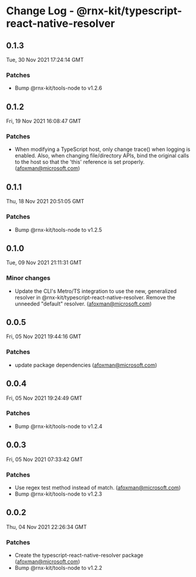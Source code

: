 # Change Log - @rnx-kit/typescript-react-native-resolver

## 0.1.3

Tue, 30 Nov 2021 17:24:14 GMT

### Patches

- Bump @rnx-kit/tools-node to v1.2.6

## 0.1.2

Fri, 19 Nov 2021 16:08:47 GMT

### Patches

- When modifying a TypeScript host, only change trace() when logging is enabled. Also, when changing file/directory APIs, bind the original calls to the host so that the 'this' reference is set properly. (afoxman@microsoft.com)

## 0.1.1

Thu, 18 Nov 2021 20:51:05 GMT

### Patches

- Bump @rnx-kit/tools-node to v1.2.5

## 0.1.0

Tue, 09 Nov 2021 21:11:31 GMT

### Minor changes

- Update the CLI's Metro/TS integration to use the new, generalized resolver in @rnx-kit/typescript-react-native-resolver. Remove the unneeded "default" resolver. (afoxman@microsoft.com)

## 0.0.5

Fri, 05 Nov 2021 19:44:16 GMT

### Patches

- update package dependencies (afoxman@microsoft.com)

## 0.0.4

Fri, 05 Nov 2021 19:24:49 GMT

### Patches

- Bump @rnx-kit/tools-node to v1.2.4

## 0.0.3

Fri, 05 Nov 2021 07:33:42 GMT

### Patches

- Use regex test method instead of match. (afoxman@microsoft.com)
- Bump @rnx-kit/tools-node to v1.2.3

## 0.0.2

Thu, 04 Nov 2021 22:26:34 GMT

### Patches

- Create the typescript-react-native-resolver package (afoxman@microsoft.com)
- Bump @rnx-kit/tools-node to v1.2.2
